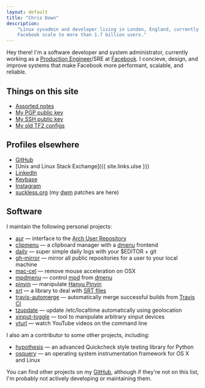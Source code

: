 ```yaml
---
layout: default
title: "Chris Down"
description:
    "Linux sysadmin and developer living in London, England, currently helping
    Facebook scale to more than 1.7 billion users."
---
```



Hey there! I'm a software developer and system administrator, currently working
as a [Production Engineer][]/SRE at [Facebook][]. I concieve, design, and
improve systems that make Facebook more performant, scalable, and reliable.

[Facebook]: https://www.facebook.com
[Production Engineer]: https://www.quora.com/What-is-it-like-to-be-a-Production-Engineer-at-Facebook/answer/Larry-Schrof

## Things on this site

- [Assorted notes](/archive.html)
- [My PGP public key](https://keybase.io/cdown/key.asc)
- [My SSH public key](/ssh)
- [My old TF2 configs](/tf2)

## Profiles elsewhere

- [GitHub][]
- [Unix and Linux Stack Exchange]({{ site.links.ulse }})
- [LinkedIn](https://www.linkedin.com/in/chrisldown)
- [Keybase](https://keybase.io/cdown)
- [Instagram](https://instagram.com/_u/chrisldown)
- [suckless.org](http://suckless.org/people/cdown)
  (my [dwm](http://dwm.suckless.org/) patches are here)

## Software

I maintain the following personal projects:

- [aur](https://github.com/cdown/aur) — interface to the
  [Arch User Repository][]
- [clipmenu](https://github.com/cdown/clipmenu) — a clipboard manager with a
  [dmenu][] frontend
- [daily](https://github.com/cdown/daily) — super simple daily logs with
  your $EDITOR + git
- [gh-mirror](https://github.com/cdown/gh-mirror) — mirror all public
  repositories for a user to your local machine
- [mac-cel](https://github.com/cdown/mac-cel) — remove mouse acceleration on
  OSX
- [mpdmenu](https://github.com/cdown/mpdmenu) — control [mpd][] from [dmenu][]
- [pinyin](https://github.com/cdown/pinyin) — manipulate [Hanyu Pinyin][]
- [srt](https://github.com/cdown/srt) — a library to deal with [SRT files][]
- [travis-automerge](https://github.com/cdown/travis-automerge) — automatically
  merge successful builds from [Travis CI][]
- [tzupdate](https://github.com/cdown/tzupdate) — update /etc/localtime
  automatically using geolocation
- [xinput-toggle](https://github.com/cdown/xinput-toggle) — tool to manipulate
  arbitrary xinput devices
- [yturl](https://github.com/cdown/yturl) — watch YouTube videos on the command
  line

I also am a contributor to some other projects, including:

- [hypothesis](https://github.com/DRMacIver/hypothesis) — an advanced
  Quickcheck style testing library for Python
- [osquery](https://github.com/facebook/osquery) — an operating system
  instrumentation framework for OS X and Linux

You can find other projects on my [GitHub][], although if they're not on this
list, I'm probably not actively developing or maintaining them.

[SRT files]: https://en.wikipedia.org/wiki/SubRip#SubRip_text_file_format
[dmenu]: http://tools.suckless.org/dmenu/
[mpd]: http://mpd.wikia.com/
[Hanyu Pinyin]: https://en.wikipedia.org/wiki/Pinyin
[Arch User Repository]: https://aur.archlinux.org/
[GitHub]: https://github.com/cdown
[Travis CI]: https://travis-ci.org
